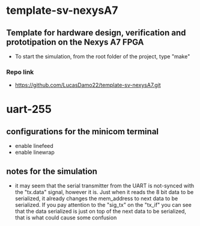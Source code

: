 # template-sv-nexysA7
## Template for hardware design, verification and prototipation on the Nexys A7 FPGA
- To start the simulation, from the root folder of the project, type "make"

### Repo link
- https://github.com/LucasDamo22/template-sv-nexysA7.git

##

# uart-255
## configurations for the minicom terminal
- enable linefeed
- enable linewrap

## notes for the simulation
- it may seem that the serial transmitter from the UART is not-synced with the "tx.data" signal, however it is. Just when it reads the 8 bit data to be serialized, it already changes the mem_address to next data to be serialized. If you pay attention to the "sig_tx" on the "tx_if" you can see that the data serialized is just on top of the next data to be serialized, that is what could cause some confusion